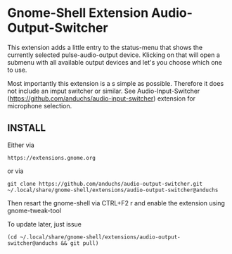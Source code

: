 Gnome-Shell Extension Audio-Output-Switcher
===========================================

This extension adds a little entry to the status-menu that shows the currently
selected pulse-audio-output device. Klicking on that will open a submenu with
all available output devices and let's you choose which one to use.

Most importantly this extension is a s simple as possible. Therefore it does not
include an imput switcher or similar.
See Audio-Input-Switcher (https://github.com/anduchs/audio-input-switcher)
extension for microphone selection.

INSTALL
-------

Either via 

    https://extensions.gnome.org

or via

    git clone https://github.com/anduchs/audio-output-switcher.git ~/.local/share/gnome-shell/extensions/audio-output-switcher@anduchs

Then resart the gnome-shell via CTRL+F2 r and enable the extension using gnome-tweak-tool

To update later, just issue

    (cd ~/.local/share/gnome-shell/extensions/audio-output-switcher@anduchs && git pull)
